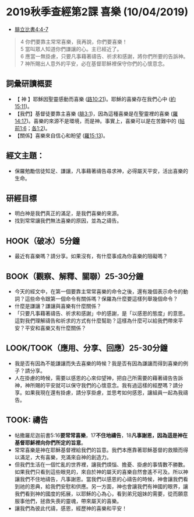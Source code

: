 # 2019秋季查經第2課 喜樂 (10/04/2019)

+ [腓立比書4:4-7](https://www.biblegateway.com/quicksearch/?quicksearch=腓立比書4:4-7&qs_version=CUVMPT)  
>4 你們要靠主常常喜樂，我再說，你們要喜樂！  
5 當叫眾人知道你們謙讓的心。主已經近了。  
6 應當一無掛慮，只要凡事藉著禱告、祈求和感謝，將你們所要的告訴神。  
7 神所賜出人意外的平安，必在基督耶穌裡保守你們的心懷意念。

## 詞彙研讀概要
+ 【 神 】耶穌因聖靈感動而喜樂 ([路10:21](https://www.biblegateway.com/quicksearch/?quicksearch=路10:21&qs_version=CUVMPT))。耶穌的喜樂存在我們心中 ([約15:11](https://www.biblegateway.com/quicksearch/?quicksearch=約15:11&qs_version=CUVMPT))。
+ 【我們】基督徒要靠主喜樂 ([腓3:1](https://www.biblegateway.com/quicksearch/?quicksearch=腓3:1&qs_version=CUVMPT))，因為這種喜樂是在聖靈裡的喜樂 ([羅14:17](https://www.biblegateway.com/quicksearch/?quicksearch=羅14:17&qs_version=CUVMPT))。喜樂的來源不是環境，而是神。事實上，喜樂可以是在苦難中的 ([帖前1:6](https://www.biblegateway.com/quicksearch/?quicksearch=帖前1:6&qs_version=CUVMPT)；[各1:2](https://www.biblegateway.com/quicksearch/?quicksearch=各1:2&qs_version=CUVMPT))。
+ 【關係】喜樂來自信心和盼望 ([羅15:13](https://www.biblegateway.com/quicksearch/?quicksearch=羅15:13&qs_version=CUVMPT))。

## 經文主題：
+ 保羅勉勵信徒知足、謙讓，凡事藉著禱告尋求神，必得屬天平安，活出喜樂的生命。

## 研經目標
+ 明白神是我們真正的滿足，是我們喜樂的來源。
+ 找到常常讓我們無法喜樂的原因，並為之禱告。

## HOOK（破冰）5分鐘
+ 最近有喜樂嗎？請分享。如果沒有，有什麼事成為你喜樂的阻礙嗎？

## BOOK（觀察、解釋、關聯）25-30分鐘
+ 今天的經文中，在第一個要靠主常常喜樂的命令之後，還有幾個表示命令的動詞？這些命令跟第一個命令有關係嗎？保羅為什麼要這樣列舉幾個命令？
+ 什麼是謙讓？謙讓與喜樂有什麼關係？
+ 「只要凡事藉著禱告、祈求和感謝」中的感謝，是「以感恩的態度」的意思。這對我們理解禱告和祈求的方式有什麼幫助？這樣為什麼可以給我們帶來平安？平安和喜樂又有什麼關係？

## LOOK/TOOK（應用、分享、回應）25-30分鐘
+ 我是否有因為不能謙讓而失去喜樂的時候？我是否有因為謙讓而得到喜樂的例子？請分享。
+ 人在掛慮的時候，需要以感恩的心來仰望神，把自己所需要的藉著禱告告訴神，神所賜的平安就可以保守我們的心懷意念。我有過這樣的經歷嗎？請分享。如果我現在還有掛慮，請分享掛慮，並思考如何感恩，讓組員一起為我禱告。

## TOOK: 禱告
+ 帖撒羅尼迦前書5:16**要常常喜樂**，17**不住地禱告**，18**凡事謝恩，因為這是神在基督耶穌裡向你們所定的旨意**。
+ 常常喜樂是神在耶穌基督裡給我們的旨意。我們本應靠著耶穌基督的救贖而得以滿足，大有喜樂，充滿來自神的創造力。
+ 但我們生活在一個忙亂的世界裡，讓我們煩惱、擔憂、掛慮的事情數不勝數。如果我們只看到這些眼見的，來自於神的屬天的喜樂自然會遙不可及。所以神讓我們不住地禱告，凡事謝恩。當我們以感恩的心禱告的時候，神會讓我們看到祂的恩典，給我們安慰和供應。另一方面，神也會讓我們有神國的眼界，讓我們看到神的國度的拓展，以耶穌的心為心，看到弟兄姐妹的需要，從而願意服事他們，拯救失喪的靈魂，帶來屬天的喜樂。
+ 讓我們為彼此代禱，感恩，經歷神的喜樂和平安！
